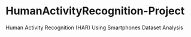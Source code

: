 # HumanActivityRecognition-Project
Human Activity Recognition (HAR) Using Smartphones Dataset Analysis
